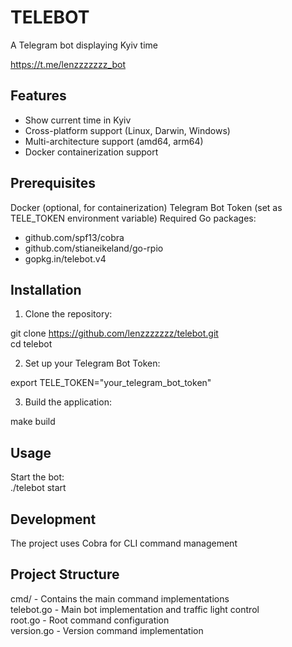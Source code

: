 # TELEBOT

A Telegram bot displaying Kyiv time

https://t.me/lenzzzzzzz_bot

## Features

- Show current time in Kyiv
- Cross-platform support (Linux, Darwin, Windows)
- Multi-architecture support (amd64, arm64)
- Docker containerization support

## Prerequisites

Docker (optional, for containerization)
Telegram Bot Token (set as TELE_TOKEN environment variable)
Required Go packages:

  -  github.com/spf13/cobra
  -  github.com/stianeikeland/go-rpio
  -  gopkg.in/telebot.v4

## Installation

1. Clone the repository:

git clone https://github.com/lenzzzzzzz/telebot.git  
cd telebot

2. Set up your Telegram Bot Token:

export TELE_TOKEN="your_telegram_bot_token"

3. Build the application:  

make build

## Usage

Start the bot:  
./telebot start

## Development
The project uses Cobra for CLI command management

## Project Structure


cmd/ - Contains the main command implementations  
telebot.go - Main bot implementation and traffic light control  
root.go - Root command configuration  
version.go - Version command implementation
